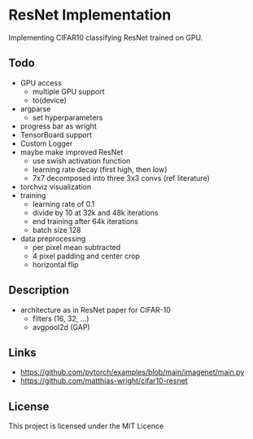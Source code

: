 # ResNet Implementation

Implementing CIFAR10 classifying ResNet trained on GPU.

## Todo
- GPU access
  - multiple GPU support
  - to(device)
- argparse
  - set hyperparameters
- progress bar as wright
- TensorBoard support
- Custom Logger
- maybe make improved ResNet
  - use swish activation function
  - learning rate decay (first high, then low)
  - 7x7 decomposed into three 3x3 convs (ref literature)
- torchviz visualization
- training
  - learning rate of 0.1 
  - divide by 10 at 32k and 48k iterations
  - end training after 64k iterations
  - batch size 128
- data preprocessing
  - per pixel mean subtracted
  - 4 pixel padding and center crop
  - horizontal flip

## Description
- architecture as in ResNet paper for CIFAR-10
  - filters (16, 32, ...)
  - avgpool2d (GAP)

## Links
- https://github.com/pytorch/examples/blob/main/imagenet/main.py
- https://github.com/matthias-wright/cifar10-resnet

## License

This project is licensed under the MIT Licence